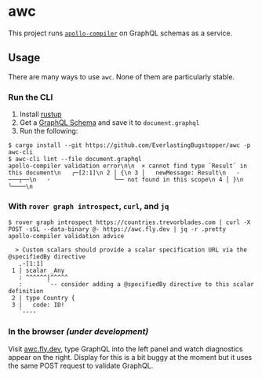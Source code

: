 # awc

This project runs [`apollo-compiler`](https://github.com/apollographql/apollo-rs) on GraphQL schemas as a service.

## Usage

There are many ways to use `awc`. None of them are particularly stable.

### Run the CLI

1) Install [rustup](https://rustup.rs)
1) Get a [GraphQL Schema](./schemas/prod.graphql) and save it to `document.graphql`
1) Run the following:

```console
$ cargo install --git https://github.com/EverlastingBugstopper/awc -p awc-cli
$ awc-cli lint --file document.graphql
apollo-compiler validation error\n\n  × cannot find type `Result` in this document\n   ╭─[2:1]\n 2 │ {\n 3 │   newMessage: Result\n   ·               ───┬──\n   ·                  ╰── not found in this scope\n 4 │ }\n   ╰────\n
```

### With `rover graph introspect`, `curl`, and `jq`

```console
$ rover graph introspect https://countries.trevorblades.com | curl -X POST -sSL --data-binary @- https://awc.fly.dev | jq -r .pretty
apollo-compiler validation advice

  > Custom scalars should provide a scalar specification URL via the @specifiedBy directive
   ,-[1:1]
 1 | scalar _Any
   : ^^^^^^|^^^^^
   :       `-- consider adding a @specifiedBy directive to this scalar definition
 2 | type Country {
 3 |   code: ID!
   `----

```

### In the browser _(under development)_

Visit [awc.fly.dev](https://awc.fly.dev), type GraphQL into the left panel and watch diagnostics appear on the right. Display for this is a bit buggy at the moment but it uses the same POST request to validate GraphQL.
